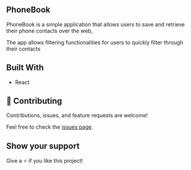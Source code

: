 
## PhoneBook
PhoneBook is a simple application that allows users to save and retrieve their phone contacts over the web,

The app allows filtering functionalities for users to quickly filter through their contacts
## Built With

* React

## 🤝 Contributing

Contributions, issues, and feature requests are welcome!

Feel free to check the [issues page](https://github.com/Ademola101/PhoneBook/issues).

## Show your support

Give a ⭐️ if you like this project!
